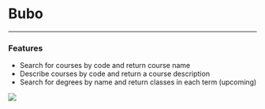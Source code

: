 ﻿# Bubo
---
### Features

- Search for courses by code and return course name
- Describe courses by code and return a course description
- Search for degrees by name and return classes in each term (upcoming)

![](https://img.shields.io/github/issues/Huusky/bubo?style=flat-square)
